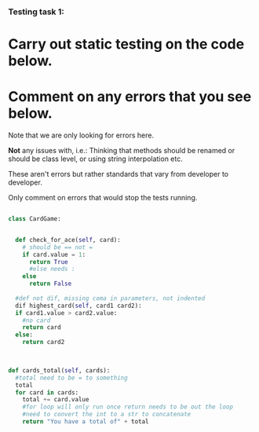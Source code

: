 ### Testing task 1:

# Carry out static testing on the code below.
# Comment on any errors that you see below.

Note that we are only looking for errors here.

**Not** any issues with, i.e.: 
Thinking that methods should be renamed or should be class level, or using string interpolation etc. 

These aren't errors but rather standards that vary from developer to developer. 

Only comment on errors that would stop the tests running.

```python

class CardGame:


  def check_for_ace(self, card):
    # should be == not =
    if card.value = 1:
      return True
      #else needs :
    else
      return False
   
  #def not dif, missing coma in parameters, not indented
  dif highest_card(self, card1 card2):
  if card1.value > card2.value:
    #no card
    return card
  else:
    return card2
  


def cards_total(self, cards):
  #total need to be = to something
  total
  for card in cards:
    total += card.value
    #for loop will only run once return needs to be out the loop 
    #need to convert the int to a str to concatenate
    return "You have a total of" + total
  
```
